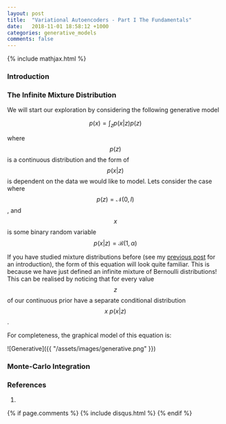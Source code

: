 ```yaml
---
layout: post
title:  "Variational Autoencoders - Part I The Fundamentals"
date:   2018-11-01 18:58:12 +1000
categories: generative_models
comments: false
---
```


{% include mathjax.html %}

### Introduction

### The Infinite Mixture Distribution

We will start our exploration by considering the following generative model

$$
  p(x) = \int_{z}p(x|z)p(z)
$$

where $$ p(z) $$ is a continuous distribution and the form of $$ p(x|z) $$ is dependent
on the data we would like to model. Lets consider the case where $$ p(z) = \mathcal{N}(0, I) $$,
and $$ x $$ is some binary random variable $$ p(x|z) = \mathcal{B}(1, \alpha) $$

If you have studied mixture distributions before (see my [previous post] for an
introduction), the form of this equation will look quite familiar. This is because
we have just defined an infinite mixture of Bernoulli distributions! This can be
realised by noticing that for every value $$ z $$ of our continuous prior have a
separate conditional distribution $$ x ~ p(x|z) $$.

For completeness, the graphical model of this equation is:

![Generative]({{ "/assets/images/generative.png" }})

### Monte-Carlo Integration


### References

1.

{% if page.comments %}
{% include disqus.html %}
{% endif %}

[pytorch]: https://pytorch.org
[kmeans]: https://en.wikipedia.org/wiki/K-means_clustering
[github]: https://github.com/angusturner/generative_models/
[popgun]: http://popgun.ai/
[variational autoencoders]: https://arxiv.org/abs/1312.6114
[twitter]: https://twitter.com/AngusTurner9
[previous post]: https://angusturner.github.io/generative_models/2017/11/03/pytorch-gaussian-mixture-model.html
